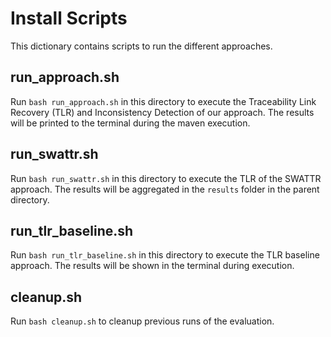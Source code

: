 # Install Scripts
This dictionary contains scripts to run the different approaches.

## run_approach.sh 
Run `bash run_approach.sh` in this directory to execute the Traceability Link Recovery (TLR) and Inconsistency Detection of our approach.
The results will be printed to the terminal during the maven execution.

## run_swattr.sh 
Run `bash run_swattr.sh` in this directory to execute the TLR of the SWATTR approach.
The results will be aggregated in the `results` folder in the parent directory.

## run_tlr_baseline.sh
Run `bash run_tlr_baseline.sh` in this directory to execute the TLR baseline approach.
The results will be shown in the terminal during execution.

## cleanup.sh
Run `bash cleanup.sh` to cleanup previous runs of the evaluation.
